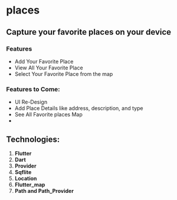# places

## Capture your favorite places on your device

### **Features**

- Add Your Favorite Place
- View All Your Favorite Place
- Select Your Favorite Place from the map

### Features to Come:

- UI Re-Design
- Add Place Details like address, description, and type
- See All Favorite places Map
-

## Technologies:

1. **Flutter**
2. **Dart**
3. **Provider**
4. **Sqflite**
5. **Location**
6. **Flutter_map**
7. **Path and Path_Provider**
